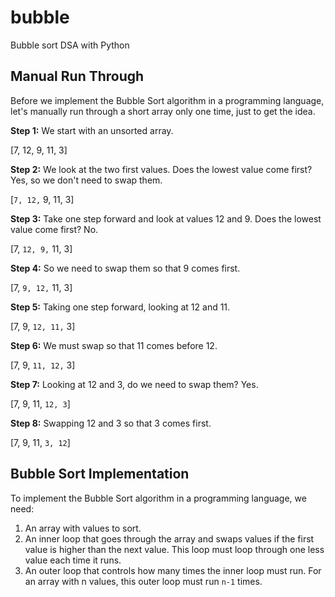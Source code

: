 # bubble
Bubble sort DSA with Python

## Manual Run Through
Before we implement the Bubble Sort algorithm in a programming language, let's manually run through a short array only one time, just to get the idea.

**Step 1:** We start with an unsorted array.

[7, 12, 9, 11, 3]

**Step 2:** We look at the two first values. Does the lowest value come first? Yes, so we don't need to swap them.


[`7, 12,` 9, 11, 3]

**Step 3:** Take one step forward and look at values 12 and 9. Does the lowest value come first? No.

[7, `12, 9,` 11, 3]

**Step 4:** So we need to swap them so that 9 comes first.

[7, `9, 12,` 11, 3]

**Step 5:** Taking one step forward, looking at 12 and 11.

[7, 9, `12, 11,` 3]

**Step 6:** We must swap so that 11 comes before 12.

[7, 9, `11, 12,` 3]

**Step 7:** Looking at 12 and 3, do we need to swap them? Yes.

[7, 9, 11, `12, 3`]

**Step 8:** Swapping 12 and 3 so that 3 comes first.

[7, 9, 11, `3, 12`]


## Bubble Sort Implementation
To implement the Bubble Sort algorithm in a programming language, we need:

1. An array with values to sort.
2. An inner loop that goes through the array and swaps values if the first value is higher than the next value. This loop must loop through one less value each time it runs.
3. An outer loop that controls how many times the inner loop must run. For an array with n values, this outer loop must run `n-1` times.
